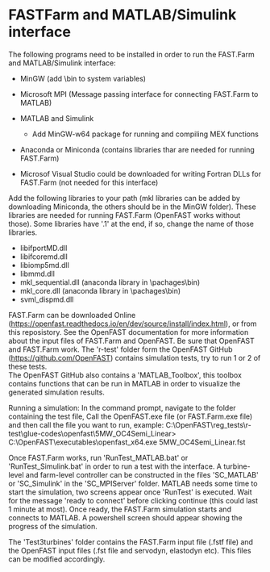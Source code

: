 # FASTFarm and MATLAB/Simulink interface

The following programs need to be installed in order to run the FAST.Farm and MATLAB/Simulink interface: 
- MinGW (add \bin to system variables)
- Microsoft MPI (Message passing interface for connecting FAST.Farm to MATLAB)
- MATLAB and Simulink 
    - Add MinGW-w64 package for running and compiling MEX functions 
- Anaconda or Miniconda (contains libraries thar are needed for running FAST.Farm)

- Microsof Visual Studio could be downloaded for writing Fortran DLLs for FAST.Farm (not needed for this interface)

Add the following libraries to your path (mkl libraries can be added by downloading Miniconda, the others should be in the MinGW folder). These libraries are needed for running FAST.Farm (OpenFAST works without those). Some libraries have '.1' at the end, if so, change the name of those libraries. 
- libifportMD.dll
- libifcoremd.dll
- libiomp5md.dll
- libmmd.dll
- mkl_sequential.dll (anaconda library in \pachages\bin)
- mkl_core.dll (anaconda library in \pachages\bin)
- svml_dispmd.dll

FAST.Farm can be downloaded Online (https://openfast.readthedocs.io/en/dev/source/install/index.html), or from this reposistory. See the OpenFAST documentation for more information about the input files of FAST.Farm and OpenFAST. Be sure that OpenFAST and FAST.Farm work. The 'r-test' folder form the OpenFAST GitHub (https://github.com/OpenFAST) contains simulation tests, try to run 1 or 2 of these tests.  
The OpenFAST GitHub also contains a 'MATLAB_Toolbox', this toolbox contains functions that can be run in MATLAB in order to visualize the generated simulation results. 

Running a simulation: In the command prompt, navigate to the folder containing the test file, Call the OpenFAST.exe file (or FAST.Farm.exe file) and then call the file you want to run, example: 
C:\OpenFAST\reg_tests\r-test\glue-codes\openfast\5MW_OC4Semi_Linear> C:\OpenFAST\executables\openfast_x64.exe 5MW_OC4Semi_Linear.fst

Once FAST.Farm works, run 'RunTest_MATLAB.bat' or 'RunTest_Simulink.bat' in order to run a test with the interface. A turbine-level and farm-level controller can be constructed in the files 'SC_MATLAB' or 'SC_Simulink' in the 'SC_MPIServer' folder. MATLAB needs some time to start the simulation, two screens appear once 'RunTest' is executed. Wait for the message 'ready to connect' before clicking continue (this could last 1 minute at most). Once ready, the FAST.Farm simulation starts and connects to MATLAB. A powershell screen should appear showing the progress of the simulation. 

The 'Test3turbines' folder contains the FAST.Farm input file (.fstf file) and the OpenFAST input files (.fst file and servodyn, elastodyn etc). This files can be modified accordingly. 
